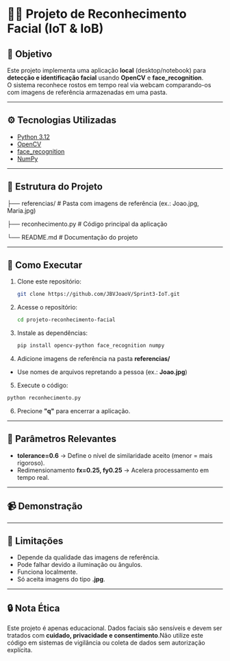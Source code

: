 # 🧑‍💻 Projeto de Reconhecimento Facial (IoT & IoB)

## 🎯 Objetivo
Este projeto implementa uma aplicação **local** (desktop/notebook) para **detecção e identificação facial** usando **OpenCV** e **face_recognition**.  
O sistema reconhece rostos em tempo real via webcam comparando-os com imagens de referência armazenadas em uma pasta.

---

## ⚙️ Tecnologias Utilizadas
- [Python 3.12](https://www.python.org/)
- [OpenCV](https://opencv.org/)
- [face_recognition](https://github.com/ageitgey/face_recognition)
- [NumPy](https://numpy.org/)

---

## 📂 Estrutura do Projeto

├── referencias/ # Pasta com imagens de referência (ex.: Joao.jpg, Maria.jpg)

├── reconhecimento.py # Código principal da aplicação

└── README.md # Documentação do projeto

---

## 🚀 Como Executar
1. Clone este repositório:
   ```bash
   git clone https://github.com/JBVJoaoV/Sprint3-IoT.git

2. Acesse o repositório:
   ````bash
   cd projeto-reconhecimento-facial
   
3. Instale as dependências:
   ````bash
   pip install opencv-python face_recognition numpy

4. Adicione imagens de referência na pasta **referencias/**
 
  - Use nomes de arquivos repretando a pessoa (ex.: **Joao.jpg**)

5. Execute o código:
  ````bash
  python reconhecimento.py
  ````

6. Precione **"q"** para encerrar a aplicação.

---

## 🔧 Parâmetros Relevantes

- **tolerance=0.6** → Define o nível de similaridade aceito (menor = mais rigoroso).
- Redimensionamento **fx=0.25, fy0.25** → Acelera processamento em tempo real.

---

## 📹 Demonstração



---

## 📌 Limitações

- Depende da qualidade das imagens de referência.
- Pode falhar devido a iluminação ou ângulos.
- Funciona localmente.
- Só aceita imagens do tipo **.jpg**.

---

## 🔒 Nota Ética
Este projeto é apenas educacional. Dados faciais são sensíveis e devem ser tratados com **cuidado, privacidade e consentimento**.Não utilize este código em sistemas de vigilância ou coleta de dados sem autorização explícita.
